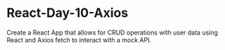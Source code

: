 # React-Day-10-Axios

Create a React App that allows for CRUD operations with user data using React and Axios fetch to interact with a mock API.

